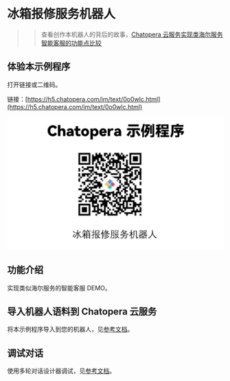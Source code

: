 # 冰箱报修服务机器人
<!-- 示例程序，https://github.com/chatopera/chatbot-samples，勿删！！ -->

>> 查看创作本机器人的背后的故事，[Chatopera 云服务实现类海尔服务智能客服的功能点比较](https://chatopera.blog.csdn.net/article/details/139992161)


## 体验本示例程序

打开链接或二维码。

链接：[https://h5.chatopera.com/im/text/0o0wlc.html](https://h5.chatopera.com/im/text/0o0wlc.html)

![Alt text](assets/screenshot_20240627161133.png)


## 功能介绍

实现类似海尔服务的智能客服 DEMO。

## 导入机器人语料到 Chatopera 云服务

将本示例程序导入到您的机器人，见[参考文档](https://github.com/chatopera/chatbot-samples?tab=readme-ov-file#%E4%BD%BF%E7%94%A8-cli-%E5%AF%BC%E5%85%A5%E7%A4%BA%E4%BE%8B%E7%A8%8B%E5%BA%8F)。

## 调试对话

使用多轮对话设计器调试，见[参考文档](https://docs.chatopera.com/products/chatbot-platform/tutorials/3-add-scripts-function.html)。
